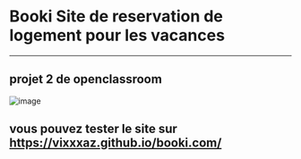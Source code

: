 # Booki Site de reservation de logement pour les vacances

------------------------------------------------------------------------------
## projet 2 de openclassroom


![image](https://user-images.githubusercontent.com/99724809/202153119-e287b4ca-d1c6-4833-98c3-9faaff12a38d.png)


## vous pouvez tester le site sur https://vixxxaz.github.io/booki.com/

